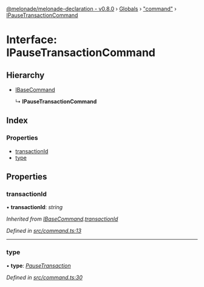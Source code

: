 [@melonade/melonade-declaration - v0.8.0](../README.md) › [Globals](../globals.md) › ["command"](../modules/_command_.md) › [IPauseTransactionCommand](_command_.ipausetransactioncommand.md)

# Interface: IPauseTransactionCommand

## Hierarchy

* [IBaseCommand](_command_.ibasecommand.md)

  ↳ **IPauseTransactionCommand**

## Index

### Properties

* [transactionId](_command_.ipausetransactioncommand.md#transactionid)
* [type](_command_.ipausetransactioncommand.md#type)

## Properties

###  transactionId

• **transactionId**: *string*

*Inherited from [IBaseCommand](_command_.ibasecommand.md).[transactionId](_command_.ibasecommand.md#transactionid)*

*Defined in [src/command.ts:13](https://github.com/devit-tel/melonade-declaration/blob/f3ec67f/src/command.ts#L13)*

___

###  type

• **type**: *[PauseTransaction](../enums/_command_.commandtypes.md#pausetransaction)*

*Defined in [src/command.ts:30](https://github.com/devit-tel/melonade-declaration/blob/f3ec67f/src/command.ts#L30)*
